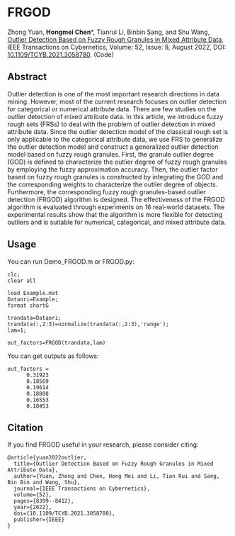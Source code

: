 # FRGOD
Zhong Yuan, **Hongmei Chen***, Tianrui Li, Binbin Sang, and Shu Wang, 
[Outlier Detection Based on Fuzzy Rough Granules in Mixed Attribute Data](FRGOD_code/2022-FRGOD.pdf), 
IEEE Transactions on Cybernetics, Volume: 52, Issue: 8, August 2022, 
DOI: [10.1109/TCYB.2021.3058780](https://doi.org/10.1109/TCYB.2021.3058780). (Code)

## Abstract
Outlier detection is one of the most important research directions in data mining. 
However, most of the current research focuses on outlier detection for categorical or numerical attribute data. 
There are few studies on the outlier detection of mixed attribute data. 
In this article, we introduce fuzzy rough sets (FRSs) to deal with the problem of outlier detection in mixed attribute data. 
Since the outlier detection model of the classical rough set is only applicable to the categorical attribute data, we use FRS to generalize the outlier detection model and construct a generalized outlier detection model based on fuzzy rough granules. 
First, the granule outlier degree (GOD) is defined to characterize the outlier degree of fuzzy rough granules by employing the fuzzy approximation accuracy. 
Then, the outlier factor based on fuzzy rough granules is constructed by integrating the GOD and the corresponding weights to characterize the outlier degree of objects. 
Furthermore, the corresponding fuzzy rough granules-based outlier detection (FRGOD) algorithm is designed. The effectiveness of the FRGOD algorithm is evaluated through experiments on 16 real-world datasets. 
The experimental results show that the algorithm is more flexible for detecting outliers and is suitable for numerical, categorical, and mixed attribute data.

## Usage
You can run Demo_FRGOD.m or FRGOD.py:
```
clc;
clear all

load Example.mat
Dataori=Example;
format shortG

trandata=Dataori;
trandata(:,2:3)=normalize(trandata(:,2:3),'range');
lam=1;

out_factors=FRGOD(trandata,lam)

```
You can get outputs as follows:
```
out_factors =
      0.31923
      0.18569
      0.19614
      0.18808
      0.16553
      0.18453
```

## Citation
If you find FRGOD useful in your research, please consider citing:
```
@article{yuan2022outlier,
  title={Outlier Detection Based on Fuzzy Rough Granules in Mixed Attribute Data},
  author={Yuan, Zhong and Chen, Hong Mei and Li, Tian Rui and Sang, Bin Bin and Wang, Shu},
  journal={IEEE Transactions on Cybernetics},
  volume={52},
  pages={8399--8412},
  year={2022},
  doi={10.1109/TCYB.2021.3058780},
  publisher={IEEE}
}
```